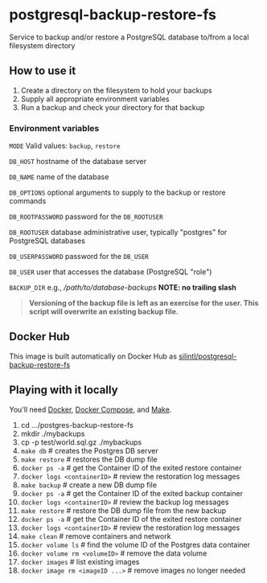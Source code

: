 # postgresql-backup-restore-fs
Service to backup and/or restore a PostgreSQL database to/from a local filesystem directory

## How to use it
1. Create a directory on the filesystem to hold your backups
2. Supply all appropriate environment variables
3. Run a backup and check your directory for that backup

### Environment variables
`MODE` Valid values: `backup`, `restore`

`DB_HOST` hostname of the database server

`DB_NAME` name of the database

`DB_OPTIONS` optional arguments to supply to the backup or restore commands

`DB_ROOTPASSWORD` password for the `DB_ROOTUSER`

`DB_ROOTUSER` database administrative user, typically "postgres" for PostgreSQL databases

`DB_USERPASSWORD` password for the `DB_USER`

`DB_USER` user that accesses the database (PostgreSQL "role")

`BACKUP_DIR` e.g., _/path/to/database-backups_ **NOTE: no trailing slash**

>**Versioning of the backup file is left as an exercise for the user.  This script will overwrite an existing backup file.**

## Docker Hub
This image is built automatically on Docker Hub as [silintl/postgresql-backup-restore-fs](https://hub.docker.com/r/silintl/postgresql-backup-restore-fs/)

## Playing with it locally
You'll need [Docker](https://www.docker.com/get-docker), [Docker Compose](https://docs.docker.com/compose/install/), and [Make](https://www.gnu.org/software/make/).

1. cd .../postgres-backup-restore-fs
2. mkdir ./mybackups
3. cp -p test/world.sql.gz ./mybackups
4. `make db`  # creates the Postgres DB server
5. `make restore`  # restores the DB dump file
6. `docker ps -a`  # get the Container ID of the exited restore container
7. `docker logs <containerID>`  # review the restoration log messages
8. `make backup`  # create a new DB dump file
9. `docker ps -a`  # get the Container ID of the exited backup container
10. `docker logs <containerID>`  # review the backup log messages
11. `make restore`  # restore the DB dump file from the new backup
12. `docker ps -a`  # get the Container ID of the exited restore container
13. `docker logs <containerID>`  # review the restoration log messages
14. `make clean`  # remove containers and network
15. `docker volume ls`  # find the volume ID of the Postgres data container
16. `docker volume rm <volumeID>`  # remove the data volume
17. `docker images`  # list existing images
18. `docker image rm <imageID ...>`  # remove images no longer needed
